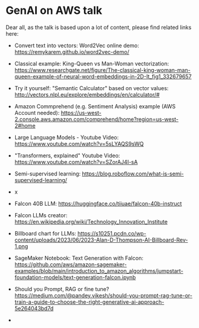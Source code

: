 # GenAI on AWS talk

Dear all, as the talk is based upon a lot of content, please find related links here:

* Convert text into vectors: Word2Vec online demo: https://remykarem.github.io/word2vec-demo/

* Classical example: King-Queen vs Man-Woman vectorization: https://www.researchgate.net/figure/The-classical-king-woman-man-queen-example-of-neural-word-embeddings-in-2D-It_fig1_332679657

* Try it yourself: "Semantic Calculator" based on vector values: http://vectors.nlpl.eu/explore/embeddings/en/calculator/#

* Amazon Commprehend (e.g. Sentiment Analysis) example (AWS Account needed): https://us-west-2.console.aws.amazon.com/comprehend/home?region=us-west-2#home

* Large Language Models - Youtube Video: https://www.youtube.com/watch?v=5sLYAQS9sWQ

* "Transformers, explained" Youtube Video: https://www.youtube.com/watch?v=SZorAJ4I-sA

* Semi-supervised learning: https://blog.roboflow.com/what-is-semi-supervised-learning/

* x

* Falcon 40B LLM: https://huggingface.co/tiiuae/falcon-40b-instruct

* Falcon LLMs creator: https://en.wikipedia.org/wiki/Technology_Innovation_Institute

* Billboard chart for LLMs: https://s10251.pcdn.co/wp-content/uploads/2023/06/2023-Alan-D-Thompson-AI-Billboard-Rev-1.png

* SageMaker Notebook: Text Generation with Falcon: https://github.com/aws/amazon-sagemaker-examples/blob/main/introduction_to_amazon_algorithms/jumpstart-foundation-models/text-generation-falcon.ipynb

* Should you Prompt, RAG or fine tune? https://medium.com/@pandey.vikesh/should-you-prompt-rag-tune-or-train-a-guide-to-choose-the-right-generative-ai-approach-5e264043bd7d

* 
